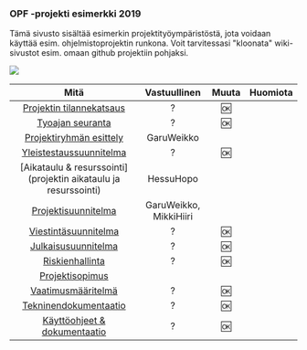 ### OPF -projekti esimerkki 2019


Tämä sivusto sisältää esimerkin projektityöympäristöstä, jota voidaan käyttää esim. ohjelmistoprojektin runkona.
Voit tarvitessasi "kloonata" wiki-sivustot esim. omaan github projektiin pohjaksi.

![](https://openclipart.org/image/300px/svg_to_png/235516/DigitalArtFrame4x3.png&disposition=attachment)

| Mitä | Vastuullinen | Muuta | Huomiota | 
|:-:|:-:|:-:|:-:|
| [Projektin tilannekatsaus](dokumentaatio/tilannekatsaus/projektin-tilannekatsaus.md) | ? | :ok:  | | |
| [Tyoajan seuranta](dokumentaatio/projektinhallinta/tuntikirjaukset.md) | ? | :ok: | | |
| [Projektiryhmän esittely](projektiryhman-esittely) | GaruWeikko | | | |
| [Yleistestaussuunnitelma](dokumentaatio/testaushallinta/yleistestaussuunnitelma.md)| ? | :ok: | | |
| [Aikataulu & resurssointi](projektin aikataulu ja resurssointi) | HessuHopo | | | |
| [Projektisuunnitelma](dokumentaatio/projektinhallinta/projektisuunnitelma.md) | GaruWeikko, MikkiHiiri | | | |
| [Viestintäsuunnitelma](dokumentaatio/projektinhallinta/viestintasuunnitelma.md) | ? | :ok: | | |
| [Julkaisusuunnitelma](dokumentaatio/projektinhallinta/julkaisusuunnitelma.md) | ? | :ok: | | |
| [Riskienhallinta](dokumentaatio/projektinhallinta/riskienhallintasuunnitelma.md) | ? | :ok: | | |
| [Projektisopimus](dokumentaatio/projektinhallinta/projektisopimus.md) | | | | |
| [Vaatimusmääritelmä](dokumentaatio/vaatimusmaarittely/vaatimusmaarittely.md) | ? | :ok: | | |
| [Tekninendokumentaatio](dokumentaatio/suunnittelu-totetus/tekninentoteutus.md) | ? | :ok: | | |
| [Käyttöohjeet & dokumentaatio](dokumentaatio/suunnittelu-totetus/kayttoohje.md) | ? | :ok: | | |

